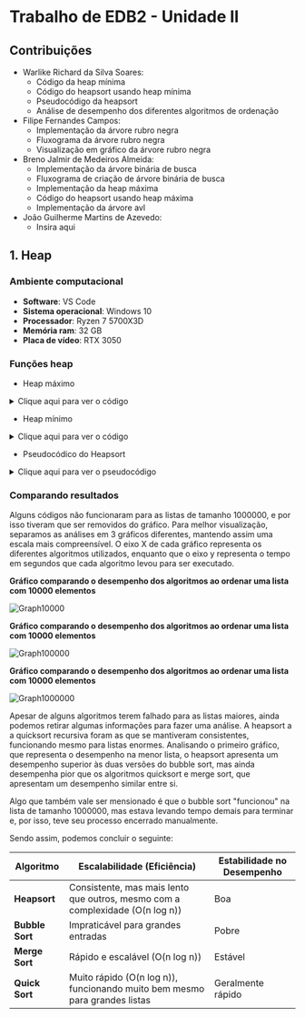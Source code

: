 # Trabalho de EDB2 - Unidade II

## Contribuições
* Warlike Richard da Silva Soares:
  * Código da heap mínima
  * Código do heapsort usando heap mínima
  * Pseudocódigo da heapsort
  * Análise de desempenho dos diferentes algoritmos de ordenação
* Filipe Fernandes Campos:
  * Implementação da árvore rubro negra
  * Fluxograma da árvore rubro negra
  * Visualização em gráfico da árvore rubro negra
* Breno Jalmir de Medeiros Almeida:
  * Implementação da árvore binária de busca
  * Fluxograma de criação de árvore binária de busca
  * Implementação da heap máxima
  * Código do heapsort usando heap máxima
  * Implementação da árvore avl
* João Guilherme Martins de Azevedo:
  * Insira aqui

## 1. Heap

### Ambiente computacional
* **Software**: VS Code
* **Sistema operacional**: Windows 10
* **Processador**: Ryzen 7 5700X3D
* **Memória ram**: 32 GB
* **Placa de vídeo**: RTX 3050

### Funções heap

* Heap máximo
<details>
  <summary>Clique aqui para ver o código</summary>

  Implementação das funções de heap máximo, incluindo o Heapsort.

    ```c++
    #include <iostream>
    #include <vector>
    #include <cmath>
    
    struct node {
      int key;
      // int priority;
      struct node *left;
      struct node *right;
      typedef struct node knot;
    };
    
    void printVector(std::vector<int> v) {
      for (int i = 0; i < v.size(); i++) {
        std::cout << v[i] << " ";
      }
      std::cout << std::endl;
    }
    
    void switchPos(std::vector<int>& v, int index1, int index2) {
      int temp = v[index1];
      v[index1] = v[index2];
      v[index2] = temp;
    }
    
    void descend(std::vector<int>& v, int index) {
      int biggerPriorityIndex = index;
      int vSize = v.size();
      if (index * 2 + 1 < vSize && v[2*index + 1] > v[biggerPriorityIndex]) biggerPriorityIndex = 2 * index + 1;
      if (index * 2 + 2 < vSize && v[2*index + 2] > v[biggerPriorityIndex]) biggerPriorityIndex = 2 * index + 2;
      if (biggerPriorityIndex != index) {
        switchPos(v, index, biggerPriorityIndex);
        descend(v, biggerPriorityIndex);
      }
    }
    
    void ascend(std::vector<int>& v, int index) {
      int father = floor((index - 1)/2);
      if (v[index] > v[father]) {
        switchPos(v, index, father);
        ascend(v, father);
      }
    }
    
    void alterPriority(std::vector<int>& v, int index, int newPriority) {
      void (*action)(std::vector<int>&, int);
      if (v[index] >= newPriority) action = descend;
      else action = ascend;
      v[index] = newPriority;
      action(v, index);
    }
    
    void insertOnHeap(std::vector<int>& v, int key) {
      v.push_back(key);
      ascend(v, v.size() - 1);
    }
    
    void removeRoot(std::vector<int>& v) {
      int vSize = v.size();
      if (vSize > 1) {
        switchPos(v, 0, vSize - 1);
        v.pop_back();
        descend(v, 0);
      }
    }
    
    void buildHeap(std::vector<int>& v) {
      for (int i = floor(v.size()/2) - 1; i >= 0; i--) descend(v, i);
    }
    
    void heapSort(std::vector<int>& v) {
      for (int i = v.size() - 1; i > 0; i--) {
        switchPos(v, 0, i);
        std::vector<int> temp(v.begin(), v.begin() + i);
        descend(temp, 0);
        std::copy(temp.begin(), temp.end(), v.begin());
      }
    }
    
    int main() {
      std::vector<int> tree; // vector<node> simplificado
      tree = {50, 48, 45, 29, 15, 35, 40, 27, 26, 14, 12, 33, 30, 37, 20, 21, 19, 25};
    
      // tree = {0, 1, 2 , 3, 4, 5, 6, 7, 8, 9, 10, 11, 12, 13, 14, 15, 16, 17} ;
    
      buildHeap(tree);
    
      printVector(tree);
    
      heapSort(tree);
    
      // alterPriority(tree, 15, 36);
      // insertOnHeap(tree, 47);
    
      printVector(tree);
    
      return 0;
    }
    ```

</details>

* Heap mínimo
<details>
  <summary>Clique aqui para ver o código</summary>

  Implementação das funções de heap mínimo, incluindo o Heapsort.

  ```c++
    #include <iostream>
    #include <vector>
    #include <cmath>
    #include <algorithm>
    
    struct node {
        int key;
        struct node *left;
        struct node *right;
        typedef struct node knot;
    };
    
    // Função para imprimir o vetor
    void printVector(std::vector<int> v) {
        for (int i = 0; i < v.size(); i++) {
            std::cout << v[i] << " ";
        }
        std::cout << std::endl;
    }
    
    // Troca de posições no vetor
    void switchPos(std::vector<int>& v, int index1, int index2) {
        int temp = v[index1];
        v[index1] = v[index2];
        v[index2] = temp;
    }
    
    // Ajusta o heap para baixo (descend)
    void descend(std::vector<int>& v, int index) {
        int smallestPriorityIndex = index;
        int vSize = v.size();
    
        if (index * 2 + 1 < vSize && v[2 * index + 1] < v[smallestPriorityIndex])
            smallestPriorityIndex = 2 * index + 1;
    
        if (index * 2 + 2 < vSize && v[2 * index + 2] < v[smallestPriorityIndex])
            smallestPriorityIndex = 2 * index + 2;
    
        if (smallestPriorityIndex != index) {
            switchPos(v, index, smallestPriorityIndex);
            descend(v, smallestPriorityIndex);
        }
    }
    
    // Ajusta o heap para cima (ascend)
    void ascend(std::vector<int>& v, int index) {
        int father = floor((index - 1) / 2);
        if (index > 0 && v[index] < v[father]) {
            switchPos(v, index, father);
            ascend(v, father);
        }
    }
    
    // Altera a prioridade de um elemento no heap
    void alterPriority(std::vector<int>& v, int index, int newPriority) {
        void (*action)(std::vector<int>&, int);
        if (v[index] <= newPriority)
            action = descend;
        else
            action = ascend;
    
        v[index] = newPriority;
        action(v, index);
    }
    
    // Insere um elemento no heap
    void insertOnHeap(std::vector<int>& v, int key) {
        v.push_back(key);
        ascend(v, v.size() - 1);
    }
    
    // Remove a raiz (mínimo) do heap
    void removeRoot(std::vector<int>& v) {
        int vSize = v.size();
        if (vSize > 1) {
            switchPos(v, 0, vSize - 1);
            v.pop_back();
            descend(v, 0);
        } else if (vSize == 1) {
            v.pop_back();
        }
    }
    
    // Constrói o heap a partir de um vetor desordenado
    void buildHeap(std::vector<int>& v) {
        for (int i = floor(v.size() / 2) - 1; i >= 0; i--) {
            descend(v, i);
        }
    }
    
    // Ordena o vetor usando HeapSort
    void heapSort(std::vector<int>& v) {
        buildHeap(v); // Certifique-se de que o heap mínimo está construído
    
        for (int i = v.size() - 1; i > 0; i--) {
            switchPos(v, 0, i);    // Troca o menor elemento (raiz) com o último elemento
            descend(v, 0);         // Ajusta o heap para o restante do vetor
        }
    }
    
    
    int main() {
        std::vector<int> tree;
    
        // Exemplo de entrada
        tree = {50, 48, 45, 29, 15, 35, 40, 27, 26, 14, 12, 33, 30, 37, 20, 21, 19, 25};
    
        std::cout << "Vetor original: ";
        printVector(tree);
    
        // Construção do Heap
        buildHeap(tree);
        std::cout << "Heap mínimo construído: ";
        printVector(tree);
    
        // // Alteração de prioridade
        // alterPriority(tree, 15, 5);
        // std::cout << "Heap após alteração de prioridade: ";
        // printVector(tree);
    
        // // Inserção de um novo elemento
        // insertOnHeap(tree, 10);
        // std::cout << "Heap após inserção: ";
        // printVector(tree);
    
        // // Remoção da raiz
        // removeRoot(tree);
        // std::cout << "Heap após remoção da raiz: ";
        // printVector(tree);
    
        // Ordenação do Heap
        heapSort(tree);
        std::cout << "Heap ordenado: ";
        printVector(tree);
    
        return 0;
    }
  ```
  
</details>

* Pseudocódico do Heapsort
<details>
  <summary>Clique aqui para ver o pseudocódigo</summary>


  ```
    FUNÇÃO principal
    DECLARE tree COMO vetor de inteiros
    tree <- {50, 48, 45, 29, 15, 35, 40, 27, 26, 14, 12, 33, 30, 37, 20, 21, 19, 25}

    CHAME buildHeap(tree)
    CHAME printVector(tree)
    CHAME heapSort(tree)
    CHAME printVector(tree)

    FIM FUNÇÃO
    
    FUNÇÃO printVector(vetor v)
        PARA i DE 0 ATÉ tamanho(v) - 1 FAÇA
            IMPRIMA v[i]
        FIM PARA
    FIM FUNÇÃO
    
    FUNÇÃO switchPos(vetor v, inteiro index1, inteiro index2)
        temp <- v[index1]
        v[index1] <- v[index2]
        v[index2] <- temp
    FIM FUNÇÃO
    
    FUNÇÃO descend(vetor v, inteiro index)
        DECLARE biggerPriorityIndex COMO index
        vSize <- tamanho(v)
    
        SE 2 * index + 1 < vSize E v[2 * index + 1] > v[biggerPriorityIndex] ENTÃO
            biggerPriorityIndex <- 2 * index + 1
        FIM SE
    
        SE 2 * index + 2 < vSize E v[2 * index + 2] > v[biggerPriorityIndex] ENTÃO
            biggerPriorityIndex <- 2 * index + 2
        FIM SE
    
        SE biggerPriorityIndex != index ENTÃO
            CHAME switchPos(v, index, biggerPriorityIndex)
            CHAME descend(v, biggerPriorityIndex)
        FIM SE
    FIM FUNÇÃO
    
    FUNÇÃO ascend(vetor v, inteiro index)
        father <- (index - 1) DIV 2
        SE v[index] > v[father] ENTÃO
            CHAME switchPos(v, index, father)
            CHAME ascend(v, father)
        FIM SE
    FIM FUNÇÃO
    
    FUNÇÃO alterPriority(vetor v, inteiro index, inteiro newPriority)
        SE v[index] >= newPriority ENTÃO
            action <- descend
        SENÃO
            action <- ascend
        FIM SE
        v[index] <- newPriority
        CHAME action(v, index)
    FIM FUNÇÃO
    
    FUNÇÃO insertOnHeap(vetor v, inteiro key)
        ADICIONE key AO FINAL DE v
        CHAME ascend(v, tamanho(v) - 1)
    FIM FUNÇÃO
    
    FUNÇÃO removeRoot(vetor v)
        SE tamanho(v) > 1 ENTÃO
            CHAME switchPos(v, 0, tamanho(v) - 1)
            REMOVA O ÚLTIMO ELEMENTO DE v
            CHAME descend(v, 0)
        FIM SE
    FIM FUNÇÃO
    
    FUNÇÃO buildHeap(vetor v)
        PARA i DE (tamanho(v) DIV 2) - 1 ATÉ 0 PASSO -1 FAÇA
            CHAME descend(v, i)
        FIM PARA
    FIM FUNÇÃO
    
    FUNÇÃO heapSort(vetor v)
        PARA i DE tamanho(v) - 1 ATÉ 1 PASSO -1 FAÇA
            CHAME switchPos(v, 0, i)
            temp <- SUBVETOR DE v DE 0 ATÉ i
            CHAME descend(temp, 0)
            COPIE temp PARA OS PRIMEIROS ELEMENTOS DE v
        FIM PARA
    FIM FUNÇÃO

  ```
  
</details>

### Comparando resultados

Alguns códigos não funcionaram para as listas de tamanho 1000000, e por isso tiveram que ser removidos do gráfico. Para melhor visualização, separamos as análises em 3 gráficos diferentes, mantendo assim uma escala mais compreensível. O eixo X de cada gráfico representa os diferentes algoritmos utilizados, enquanto que o eixo y representa o tempo em segundos que cada algoritmo levou para ser executado.

**Gráfico comparando o desempenho dos algoritmos ao ordenar uma lista com 10000 elementos**

![Graph10000](https://i.ibb.co/rZhzdFh/Sorts-10000.png)

**Gráfico comparando o desempenho dos algoritmos ao ordenar uma lista com 10000 elementos**

![Graph100000](https://i.ibb.co/Y8G0xqv/Sorts-100000.png)

**Gráfico comparando o desempenho dos algoritmos ao ordenar uma lista com 10000 elementos**

![Graph1000000](https://i.ibb.co/yy7f64W/Sorts-1000000.png)

Apesar de alguns algoritmos terem falhado para as listas maiores, ainda podemos retirar algumas informações para fazer uma análise. A heapsort a a quicksort recursiva foram as que se mantiveram consistentes, funcionando mesmo para listas enormes. Analisando o primeiro gráfico, que representa o desempenho na menor lista, o heapsort apresenta um desempenho superior às duas versões do bubble sort, mas ainda desempenha pior que os algoritmos quicksort e merge sort, que apresentam um desempenho similar entre si. 

Algo que também vale ser mensionado é que o bubble sort "funcionou" na lista de tamanho 1000000, mas estava levando tempo demais para terminar e, por isso, teve seu processo encerrado manualmente. 

Sendo assim, podemos concluir o seguinte:

| Algoritmo        | Escalabilidade (Eficiência)             | Estabilidade no Desempenho |
|------------------|------------------------------------------|----------------------------|
| **Heapsort**     | Consistente, mas mais lento que outros, mesmo com a complexidade (O(n log n))    | Boa                        |
| **Bubble Sort**  | Impraticável para grandes entradas       | Pobre                      |
| **Merge Sort**   | Rápido e escalável (O(n log n))     | Estável                    |
| **Quick Sort**   | Muito rápido (O(n log n)), funcionando muito bem mesmo para grandes listas           | Geralmente rápido          |
